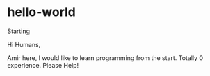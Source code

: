 # hello-world
Starting 

Hi Humans,

Amir here, I would like to learn programming from the start. Totally 0 experience. 
Please Help!
